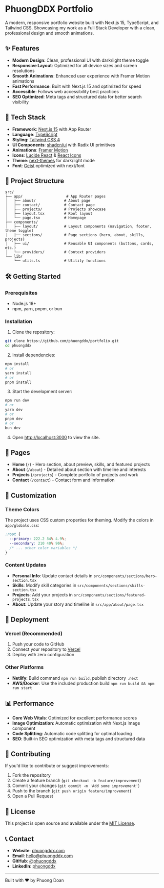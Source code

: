 # PhuongDDX Portfolio

A modern, responsive portfolio website built with Next.js 15, TypeScript, and Tailwind CSS. Showcasing my work as a Full Stack Developer with a clean, professional design and smooth animations.

## ✨ Features

- **Modern Design**: Clean, professional UI with dark/light theme toggle
- **Responsive Layout**: Optimized for all device sizes and screen resolutions
- **Smooth Animations**: Enhanced user experience with Framer Motion animations
- **Fast Performance**: Built with Next.js 15 and optimized for speed
- **Accessible**: Follows web accessibility best practices
- **SEO Optimized**: Meta tags and structured data for better search visibility

## 🚀 Tech Stack

- **Framework**: [Next.js 15](https://nextjs.org) with App Router
- **Language**: [TypeScript](https://www.typescriptlang.org)
- **Styling**: [Tailwind CSS 4](https://tailwindcss.com)
- **UI Components**: [shadcn/ui](https://ui.shadcn.com) with Radix UI primitives
- **Animations**: [Framer Motion](https://www.framer.com/motion)
- **Icons**: [Lucide React](https://lucide.dev) & [React Icons](https://react-icons.github.io/react-icons)
- **Theme**: [next-themes](https://github.com/pacocoursey/next-themes) for dark/light mode
- **Font**: [Geist](https://vercel.com/font) optimized with next/font

## 📁 Project Structure

```
src/
├── app/                    # App Router pages
│   ├── about/             # About page
│   ├── contact/           # Contact page
│   ├── projects/          # Projects showcase
│   ├── layout.tsx         # Root layout
│   └── page.tsx           # Homepage
├── components/
│   ├── layout/            # Layout components (navigation, footer, theme toggle)
│   ├── sections/          # Page sections (hero, about, skills, projects)
│   ├── ui/                # Reusable UI components (buttons, cards, etc.)
│   └── providers/         # Context providers
└── lib/
    └── utils.ts           # Utility functions
```

## 🛠️ Getting Started

### Prerequisites

- Node.js 18+ 
- npm, yarn, pnpm, or bun

### Installation

1. Clone the repository:
```bash
git clone https://github.com/phuongddx/portfolio.git
cd phuongddx
```

2. Install dependencies:
```bash
npm install
# or
yarn install
# or
pnpm install
```

3. Start the development server:
```bash
npm run dev
# or
yarn dev
# or
pnpm dev
# or
bun dev
```

4. Open [http://localhost:3000](http://localhost:3000) to view the site.

## 📄 Pages

- **Home** (`/`) - Hero section, about preview, skills, and featured projects
- **About** (`/about`) - Detailed about section with timeline and interests
- **Projects** (`/projects`) - Complete portfolio of projects and work
- **Contact** (`/contact`) - Contact form and information

## 🎨 Customization

### Theme Colors
The project uses CSS custom properties for theming. Modify the colors in `app/globals.css`:

```css
:root {
  --primary: 222.2 84% 4.9%;
  --secondary: 210 40% 96%;
  /* ... other color variables */
}
```

### Content Updates
- **Personal Info**: Update contact details in `src/components/sections/hero-section.tsx`
- **Skills**: Modify skill categories in `src/components/sections/skills-section.tsx`
- **Projects**: Add your projects in `src/components/sections/featured-projects.tsx`
- **About**: Update your story and timeline in `src/app/about/page.tsx`

## 🚀 Deployment

### Vercel (Recommended)
1. Push your code to GitHub
2. Connect your repository to [Vercel](https://vercel.com)
3. Deploy with zero configuration

### Other Platforms
- **Netlify**: Build command `npm run build`, publish directory `.next`
- **AWS/Docker**: Use the included production build `npm run build && npm run start`

## 📊 Performance

- **Core Web Vitals**: Optimized for excellent performance scores
- **Image Optimization**: Automatic optimization with Next.js Image component
- **Code Splitting**: Automatic code splitting for optimal loading
- **SEO**: Built-in SEO optimization with meta tags and structured data

## 🤝 Contributing

If you'd like to contribute or suggest improvements:

1. Fork the repository
2. Create a feature branch (`git checkout -b feature/improvement`)
3. Commit your changes (`git commit -m 'Add some improvement'`)
4. Push to the branch (`git push origin feature/improvement`)
5. Open a Pull Request

## 📝 License

This project is open source and available under the [MIT License](LICENSE).

## 📞 Contact

- **Website**: [phuongddx.com](https://phuongddx.com)
- **Email**: hello@phuongddx.com
- **GitHub**: [@phuongddx](https://github.com/phuongddx)
- **LinkedIn**: [phuongddx](https://linkedin.com/in/phuongddx)

---

Built with ❤️ by Phuong Doan
